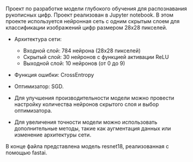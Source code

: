 Проект по разработке модели глубокого обучения для распознавания рукописных цифр. 
Проект реализован в Jupyter notebook.
В этом проекте используется нейронная сеть с одним скрытым слоем для классификации изображений цифр размером 28x28 пикселей.
- Архитектура сети: 
    - Входной слой: 784 нейрона (28x28 пикселей)
    - Скрытый слой: 30 нейронов с функцией активации ReLU
    - Выходной слой: 10 нейронов (от 0 до 9)
- Функция ошибки: CrossEntropy
- Оптимизатор: SGD.

- Для улучшения производительности модели можно провести настройку количества нейронов скрытого слоя и выбор оптимизатора.
- Для увеличения точности модели можно использовать дополнительные методы, такие как аугментация данных или изменение архитектуры сети.

В конце файла представлена модель resnet18, реализованная с помощью fastai.
